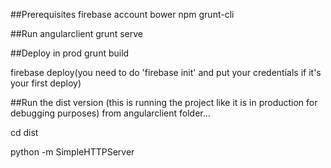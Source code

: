 ##Prerequisites
  firebase account
  bower
  npm
  grunt-cli

##Run angularclient
  grunt serve
  
##Deploy in prod
  grunt build
  
  firebase deploy(you need to do 'firebase init' and put your credentials if it's your first deploy)
  
##Run the dist version (this is running the project like it is in production for debugging purposes)
  from angularclient folder...
  
  cd dist
  
  python -m SimpleHTTPServer
